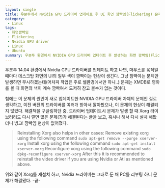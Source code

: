 ```yaml
---
layout: single
title: 우분투에서 Nvidia GPU 드라이버 업데이트 후 UI 화면 깜빡임(Flickering) 문제 해결
category:
 - Linux
tags:
 - 화면깜빡임
 - Flickering
 - Nvidia GPU driver
 - Linux
 - Ubuntu
summary: 우분투 환경에서 NVIDIA GPU 드라이버 업데이트 후 발생하는 화면 깜빡임(Flickering) 문제 해결
---
```


우분투 14.04 환경에서 Nvidia GPU 드라이버를 업데이트 하고 나면, 마우스를 움직일 때마다 데스크탑 화면의 UI의 일부 색이 깜빡이는 현상이 생긴다. 그냥 깜빡이는 문제만 발생하면 무시하겠는데(어차피 작업은 주로 쉘환경에서만 하니..) 문제는 XMDB로 영화를 볼 때 화면의 색이 계속 깜빡여서 도저히 참고 볼수가 없는 것이다. 

첨에는 이 문제의 원인이 새로 업데이트한 NVIDIA GPU 드라이버 자체의 문제인 걸로 생각하고, 이전 버전의 드라이버를 여러개 받아서 깔아봤으나, 이 문제의 현상이 해결되지 않았다. 해결책을 구글링하던 중, 드라이버 업데이트시 문제가 발생 할 때 Xorg 라이브러리도 다시 깔면 많은 문제(?)가 해결된다는 글을 보고, 혹시나 해서 다시 설치 해봤더니 빙고! 깜빡임 현상이 없어졌다.



>Reinstalling Xorg also helps in other cases:
>Remove existing xorg using the following command
`sudo apt-get remove --purge xserver-xorg`
>Install xorg using the following command
`sudo apt-get install xserver-xorg`
>Reconfigure xorg using the following command
`sudo dpkg-reconfigure xserver-xorg`
>After this it is recommended to reinstall the video driver if you are using Nvidia or Ati as mentioned above.


위와 같이 Xorg를 재설치 하고, Nvidia 드라이버는 그대로 둔 채 PC를 리부팅 하니 문제가 해결됐다. -끝-
